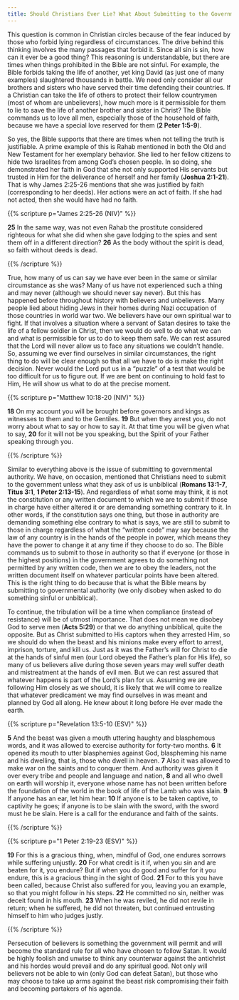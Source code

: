 ```yaml
---
title: Should Christians Ever Lie? What About Submitting to the Government? 
---
```


This question is common in Christian circles because of the fear induced by those who forbid lying regardless of circumstances. The drive behind this thinking involves the many passages that forbid it. Since all sin is sin, how can it ever be a good thing? This reasoning is understandable, but there are times when things prohibited in the Bible are not sinful. For example, the Bible forbids taking the life of another, yet king David (as just one of many examples) slaughtered thousands in battle. We need only consider all our brothers and sisters who have served their time defending their countries. If a Christian can take the life of others to protect their fellow countrymen (most of whom are unbelievers), how much more is it permissible for them to lie to save the life of another brother and sister in Christ? The Bible commands us to love all men, especially those of the household of faith, because we have a special love reserved for them (**2 Peter 1:5-9**). 

So yes, the Bible supports that there are times when not telling the truth is justifiable. A prime example of this is Rahab mentioned in both the Old and New Testament for her exemplary behavior. She lied to her fellow citizens to hide two Israelites from among God’s chosen people. In so doing, she demonstrated her faith in God that she not only supported His servants but trusted in Him for the deliverance of herself and her family (**Joshua 2:1-21**). That is why James 2:25-26 mentions that she was justified by faith (corresponding to her deeds). Her actions were an act of faith. If she had not acted, then she would have had no faith. 

{{% scripture p="James 2:25-26 (NIV)" %}}  

**25** In the same way, was not even Rahab the prostitute considered righteous for what she did when she gave lodging to the spies and sent them off in a different direction? **26** As the body without the spirit is dead, so faith without deeds is dead. 

{{% /scripture %}}  

True, how many of us can say we have ever been in the same or similar circumstance as she was? Many of us have not experienced such a thing and may never (although we should never say never). But this has happened before throughout history with believers and unbelievers. Many people lied about hiding Jews in their homes during Nazi occupation of those countries in world war two. We believers have our own spiritual war to fight. If that involves a situation where a servant of Satan desires to take the life of a fellow soldier in Christ, then we would do well to do what we can and what is permissible for us to do to keep them safe. We can rest assured that the Lord will never allow us to face any situations we couldn’t handle. So, assuming we ever find ourselves in similar circumstances, the right thing to do will be clear enough so that all we have to do is make the right decision. Never would the Lord put us in a “puzzle” of a test that would be too difficult for us to figure out. If we are bent on continuing to hold fast to Him, He will show us what to do at the precise moment. 

{{% scripture p="Matthew 10:18-20 (NIV)" %}}  

**18** On my account you will be brought before governors and kings as witnesses to them and to the Gentiles. **19** But when they arrest you, do not worry about what to say or how to say it. At that time you will be given what to say, **20** for it will not be you speaking, but the Spirit of your Father speaking through you.                  

{{% /scripture %}}  

Similar to everything above is the issue of submitting to governmental authority. We have, on occasion, mentioned that Christians need to submit to the government unless what they ask of us is unbiblical (**Romans 13:1-7**, **Titus 3:1**, **1 Peter 2:13-15**). And regardless of what some may think, it is not the constitution or any written document to which we are to submit if those in charge have either altered it or are demanding something contrary to it. In other words, if the constitution says one thing, but those in authority are demanding something else contrary to what is says, we are still to submit to those in charge regardless of what the “written code” may say because the law of any country is in the hands of the people in power, which means they have the power to change it at any time if they choose to do so. The Bible commands us to submit to those in authority so that if everyone (or those in the highest positions) in the government agrees to do something not permitted by any written code, then we are to obey the leaders, not the written document itself on whatever particular points have been altered. This is the right thing to do because that is what the Bible means by submitting to governmental authority (we only disobey when asked to do something sinful or unbiblical). 

To continue, the tribulation will be a time when compliance (instead of resistance) will be of utmost importance. That does not mean we disobey God to serve men (**Acts 5:29**) or that we do anything unbiblical, quite the opposite. But as Christ submitted to His captors when they arrested Him, so we should do when the beast and his minions make every effort to arrest, imprison, torture, and kill us. Just as it was the Father’s will for Christ to die at the hands of sinful men (our Lord obeyed the Father’s plan for His life), so many of us believers alive during those seven years may well suffer death and mistreatment at the hands of evil men. But we can rest assured that whatever happens is part of the Lord’s plan for us. Assuming we are following Him closely as we should, it is likely that we will come to realize that whatever predicament we may find ourselves in was meant and planned by God all along. He knew about it long before He ever made the earth. 

{{% scripture p="Revelation 13:5-10 (ESV)" %}}  

**5** And the beast was given a mouth uttering haughty and blasphemous words, and it was allowed to exercise authority for forty-two months. **6** It opened its mouth to utter blasphemies against God, blaspheming his name and his dwelling, that is, those who dwell in heaven. **7** Also it was allowed to make war on the saints and to conquer them. And authority was given it over every tribe and people and language and nation, **8** and all who dwell on earth will worship it, everyone whose name has not been written before the foundation of the world in the book of life of the Lamb who was slain. **9** If anyone has an ear, let him hear: **10** If anyone is to be taken captive, to captivity he goes; if anyone is to be slain with the sword, with the sword must he be slain. Here is a call for the endurance and faith of the saints.                      

{{% /scripture %}}  

{{% scripture p="1 Peter 2:19-23 (ESV)" %}}  

**19** For this is a gracious thing, when, mindful of God, one endures sorrows while suffering unjustly. **20** For what credit is it if, when you sin and are beaten for it, you endure? But if when you do good and suffer for it you endure, this is a gracious thing in the sight of God. **21** For to this you have been called, because Christ also suffered for you, leaving you an example, so that you might follow in his steps. **22** He committed no sin, neither was deceit found in his mouth. **23** When he was reviled, he did not revile in return; when he suffered, he did not threaten, but continued entrusting himself to him who judges justly.                                             

{{% /scripture %}}  

Persecution of believers is something the government will permit and will become the standard rule for all who have chosen to follow Satan. It would be highly foolish and unwise to think any counterwar against the antichrist and his hordes would prevail and do any spiritual good. Not only will believers not be able to win (only God can defeat Satan), but those who may choose to take up arms against the beast risk compromising their faith and becoming partakers of his agenda. 

